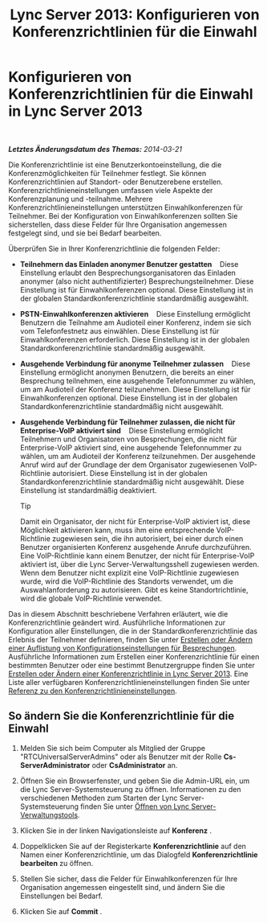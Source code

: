 ﻿---
title: 'Lync Server 2013: Konfigurieren von Konferenzrichtlinien für die Einwahl'
TOCTitle: Konfigurieren von Konferenzrichtlinien für die Einwahl
ms:assetid: 9bf926d6-0248-4352-98c3-9c5a333debbc
ms:mtpsurl: https://technet.microsoft.com/de-de/library/Gg398810(v=OCS.15)
ms:contentKeyID: 49294883
ms.date: 05/19/2016
mtps_version: v=OCS.15
ms.translationtype: HT
---

# Konfigurieren von Konferenzrichtlinien für die Einwahl in Lync Server 2013

 

_**Letztes Änderungsdatum des Themas:** 2014-03-21_

Die Konferenzrichtlinie ist eine Benutzerkontoeinstellung, die die Konferenzmöglichkeiten für Teilnehmer festlegt. Sie können Konferenzrichtlinien auf Standort- oder Benutzerebene erstellen. Konferenzrichtlinieneinstellungen umfassen viele Aspekte der Konferenzplanung und -teilnahme. Mehrere Konferenzrichtlinieneinstellungen unterstützen Einwahlkonferenzen für Teilnehmer. Bei der Konfiguration von Einwahlkonferenzen sollten Sie sicherstellen, dass diese Felder für Ihre Organisation angemessen festgelegt sind, und sie bei Bedarf bearbeiten.

Überprüfen Sie in Ihrer Konferenzrichtlinie die folgenden Felder:

  - **Teilnehmern das Einladen anonymer Benutzer gestatten**    Diese Einstellung erlaubt den Besprechungsorganisatoren das Einladen anonymer (also nicht authentifizierter) Besprechungsteilnehmer. Diese Einstellung ist für Einwahlkonferenzen optional. Diese Einstellung ist in der globalen Standardkonferenzrichtlinie standardmäßig ausgewählt.

  - **PSTN-Einwahlkonferenzen aktivieren**    Diese Einstellung ermöglicht Benutzern die Teilnahme am Audioteil einer Konferenz, indem sie sich vom Telefonfestnetz aus einwählen. Diese Einstellung ist für Einwahlkonferenzen erforderlich. Diese Einstellung ist in der globalen Standardkonferenzrichtlinie standardmäßig ausgewählt.

  - **Ausgehende Verbindung für anonyme Teilnehmer zulassen**    Diese Einstellung ermöglicht anonymen Benutzern, die bereits an einer Besprechung teilnehmen, eine ausgehende Telefonnummer zu wählen, um am Audioteil der Konferenz teilzunehmen. Diese Einstellung ist für Einwahlkonferenzen optional. Diese Einstellung ist in der globalen Standardkonferenzrichtlinie standardmäßig nicht ausgewählt.

  - **Ausgehende Verbindung für Teilnehmer zulassen, die nicht für Enterprise-VoIP aktiviert sind**    Diese Einstellung ermöglicht Teilnehmern und Organisatoren von Besprechungen, die nicht für Enterprise-VoIP aktiviert sind, eine ausgehende Telefonnummer zu wählen, um am Audioteil der Konferenz teilzunehmen. Der ausgehende Anruf wird auf der Grundlage der dem Organisator zugewiesenen VoIP-Richtlinie autorisiert. Diese Einstellung ist in der globalen Standardkonferenzrichtlinie standardmäßig nicht ausgewählt. Diese Einstellung ist standardmäßig deaktiviert.
    

    > [!TIP]
    > Damit ein Organisator, der nicht für Enterprise-VoIP aktiviert ist, diese Möglichkeit aktivieren kann, muss ihm eine entsprechende VoIP-Richtlinie zugewiesen sein, die ihn autorisiert, bei einer durch einen Benutzer organisierten Konferenz ausgehende Anrufe durchzuführen. Eine VoIP-Richtlinie kann einem Benutzer, der nicht für Enterprise-VoIP aktiviert ist, über die Lync Server-Verwaltungsshell zugewiesen werden. Wenn dem Benutzer nicht explizit eine VoIP-Richtlinie zugewiesen wurde, wird die VoIP-Richtlinie des Standorts verwendet, um die Auswahlanforderung zu autorisieren.&nbsp;Gibt es keine Standortrichtlinie, wird die globale VoIP-Richtlinie verwendet.



Das in diesem Abschnitt beschriebene Verfahren erläutert, wie die Konferenzrichtlinie geändert wird. Ausführliche Informationen zur Konfiguration aller Einstellungen, die in der Standardkonferenzrichtlinie das Erlebnis der Teilnehmer definieren, finden Sie unter [Erstellen oder Ändern einer Auflistung von Konfigurationseinstellungen für Besprechungen](lync-server-2013-create-or-modify-a-collection-of-meeting-configuration-settings.md). Ausführliche Informationen zum Erstellen einer Konferenzrichtlinie für einen bestimmten Benutzer oder eine bestimmt Benutzergruppe finden Sie unter [Erstellen oder Ändern einer Konferenzrichtlinie in Lync Server 2013](lync-server-2013-create-or-modify-a-conferencing-policy.md). Eine Liste aller verfügbaren Konferenzrichtlinieneinstellungen finden Sie unter [Referenz zu den Konferenzrichtlinieneinstellungen](lync-server-2013-conferencing-policy-settings-reference.md).

## So ändern Sie die Konferenzrichtlinie für die Einwahl

1.  Melden Sie sich beim Computer als Mitglied der Gruppe "RTCUniversalServerAdmins" oder als Benutzer mit der Rolle **Cs-ServerAdministrator** oder **CsAdministrator** an.

2.  Öffnen Sie ein Browserfenster, und geben Sie die Admin-URL ein, um die Lync Server-Systemsteuerung zu öffnen. Informationen zu den verschiedenen Methoden zum Starten der Lync Server-Systemsteuerung finden Sie unter [Öffnen von Lync Server-Verwaltungstools](lync-server-2013-open-lync-server-administrative-tools.md).

3.  Klicken Sie in der linken Navigationsleiste auf **Konferenz** .

4.  Doppelklicken Sie auf der Registerkarte **Konferenzrichtlinie** auf den Namen einer Konferenzrichtlinie, um das Dialogfeld **Konferenzrichtlinie bearbeiten** zu öffnen.

5.  Stellen Sie sicher, dass die Felder für Einwahlkonferenzen für Ihre Organisation angemessen eingestellt sind, und ändern Sie die Einstellungen bei Bedarf.

6.  Klicken Sie auf **Commit** .

